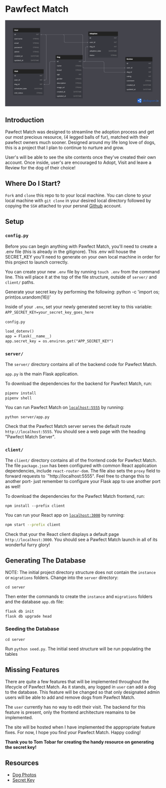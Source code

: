 # Pawfect Match

![Phase 5 Schema](<'./../Images/Phase-5-Schema%20(1).png>)

## Introduction

Pawfect Match was designed to streamline the adoption process and get our most precious resource, (4 legged balls of fur), matched with their pawfect owners much sooner. Designed around my life long love of dogs, this is a project that I plan to continue to nurture and grow.

User's will be able to see the site contents once they've created their own account. Once inside, user's are encouraged to Adopt, Visit and leave a Review for the dog of their choice!

## Where Do I Start?

`Fork` and `clone` this repo to to your local machine. You can clone to your local machine with `git clone` in your desired local directory followed by copying the `SSH` attached to your persnal [Github](https://github.com) account.

## Setup

### `config.py`

Before you can begin anything with Pawfect Match, you'll need to create a .env file (this is already in the gitignore). This .env will house the SECRET_KEY you'll need to generate on your own local machine in order for this project to launch correctly.

You can create your new `.env` file by running `touch .env` from the command line. This will place it at the top of the file structure, outside of `server/` and `client/` paths.

Generate your secret key by performing the following: python -c 'import os; print(os.urandom(16))'

Inside of your `.env`, set your newly generated secret key to this variable:
`APP_SECRET_KEY=your_secret_key_goes_here`

`config.py`

```
load_dotenv()
app = Flask(__name__)
app.secret_key = os.environ.get("APP_SECRET_KEY")
```

### `server/`

The `server/` directory contains all of the backend code for Pawfect Match.

`app.py` is the main Flask application.

To download the dependencies for the backend for Pawfect Match, run:

```console
pipenv install
pipenv shell
```

You can run Pawfect Match on [`localhost:5555`](http://localhost:5555) by
running:

```console
python server/app.py
```

Check that the Pawfect Match server serves the default route `http://localhost:5555`. You
should see a web page with the heading "Pawfect Match Server".

### `client/`

The `client/` directory contains all of the frontend code for Pawfect Match. The file
`package.json` has been configured with common React application dependencies,
include `react-router-dom`. The file also sets the `proxy` field to forward
requests to `"http://localhost:5555". Feel free to change this to another port-
just remember to configure your Flask app to use another port as well!

To download the dependencies for the Pawfect Match frontend, run:

```console
npm install --prefix client
```

You can run your React app on [`localhost:3000`](http://localhost:3000) by
running:

```sh
npm start --prefix client
```

Check that your the React client displays a default page
`http://localhost:3000`. You should see a Pawfect Match launch in all of its wonderful furry glory!

## Generating The Database

NOTE: The initial project directory structure does not contain the `instance` or
`migrations` folders. Change into the `server` directory:

```console
cd server
```

Then enter the commands to create the `instance` and `migrations` folders and
the database `app.db` file:

```
flask db init
flask db upgrade head
```

### Seeding the Database

```console
cd server
```

Run `python seed.py`. The initial seed structure will be run populating the tables

## Missing Features

There are quite a few features that will be implemented throughout the lifecycle of Pawfect Match. As it stands, any logged in `user` can add a dog to the database. This feature will be changed so that only designated admin users will be able to add and remove dogs from Pawfect Match.

The `user` currently has no way to edit their visit. The backend for this feature is present, only the frontend architecture reamains to be implemented.

The site will be hosted when I have implemented the apppropriate feature fixes. For now, I hope you find your Pawfect Match. Happy coding!

**Thank you to Tom Tobar for creating the handy resource on generating the secret key!**

## Resources

- [Dog Photos](https://commons.wikimedia.org/wiki/List_of_dog_breeds)
- [Secret Key](https://furry-shrimp-4f0.notion.site/Cookies-and-Sessions-Cheatsheet-2e4cbcd1c8ee4d71b8b0da395ebb3fe4?pvs=4)
